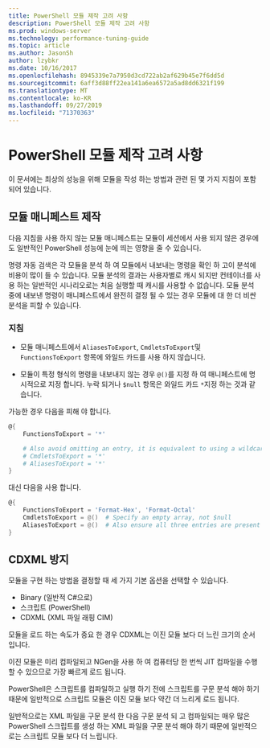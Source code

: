 ```yaml
---
title: PowerShell 모듈 제작 고려 사항
description: PowerShell 모듈 제작 고려 사항
ms.prod: windows-server
ms.technology: performance-tuning-guide
ms.topic: article
ms.author: JasonSh
author: lzybkr
ms.date: 10/16/2017
ms.openlocfilehash: 8945339e7a7950d3cd722ab2af629b45e7f6dd5d
ms.sourcegitcommit: 6aff3d88ff22ea141a6ea6572a5ad8dd6321f199
ms.translationtype: MT
ms.contentlocale: ko-KR
ms.lasthandoff: 09/27/2019
ms.locfileid: "71370363"
---
```

# <a name="powershell-module-authoring-considerations"></a>PowerShell 모듈 제작 고려 사항

이 문서에는 최상의 성능을 위해 모듈을 작성 하는 방법과 관련 된 몇 가지 지침이 포함 되어 있습니다.

## <a name="module-manifest-authoring"></a>모듈 매니페스트 제작

다음 지침을 사용 하지 않는 모듈 매니페스트는 모듈이 세션에서 사용 되지 않은 경우에도 일반적인 PowerShell 성능에 눈에 띄는 영향을 줄 수 있습니다.

명령 자동 검색은 각 모듈을 분석 하 여 모듈에서 내보내는 명령을 확인 하 고이 분석에 비용이 많이 들 수 있습니다.
모듈 분석의 결과는 사용자별로 캐시 되지만 컨테이너를 사용 하는 일반적인 시나리오로는 처음 실행할 때 캐시를 사용할 수 없습니다.
모듈 분석 중에 내보낸 명령이 매니페스트에서 완전히 결정 될 수 있는 경우 모듈에 대 한 더 비싼 분석을 피할 수 있습니다.

### <a name="guidelines"></a>지침

* 모듈 매니페스트에서 `AliasesToExport`, `CmdletsToExport`및 `FunctionsToExport` 항목에 와일드 카드를 사용 하지 않습니다.

* 모듈이 특정 형식의 명령을 내보내지 않는 경우 `@()`를 지정 하 여 매니페스트에 명시적으로 지정 합니다.
누락 되거나 `$null` 항목은 와일드 카드 `*`지정 하는 것과 같습니다.

가능한 경우 다음을 피해 야 합니다.

```PowerShell
@{
    FunctionsToExport = '*'

    # Also avoid omitting an entry, it is equivalent to using a wildcard
    # CmdletsToExport = '*'
    # AliasesToExport = '*'
}
```

대신 다음을 사용 합니다.

```PowerShell
@{
    FunctionsToExport = 'Format-Hex', 'Format-Octal'
    CmdletsToExport = @()  # Specify an empty array, not $null
    AliasesToExport = @()  # Also ensure all three entries are present
}
```

## <a name="avoid-cdxml"></a>CDXML 방지

모듈을 구현 하는 방법을 결정할 때 세 가지 기본 옵션을 선택할 수 있습니다.

* Binary (일반적 C#으로)
* 스크립트 (PowerShell)
* CDXML (XML 파일 래핑 CIM)

모듈을 로드 하는 속도가 중요 한 경우 CDXML는 이진 모듈 보다 더 느린 크기의 순서입니다.

이진 모듈은 미리 컴파일되고 NGen을 사용 하 여 컴퓨터당 한 번씩 JIT 컴파일을 수행할 수 있으므로 가장 빠르게 로드 됩니다.

PowerShell은 스크립트를 컴파일하고 실행 하기 전에 스크립트를 구문 분석 해야 하기 때문에 일반적으로 스크립트 모듈은 이진 모듈 보다 약간 더 느리게 로드 됩니다.

일반적으로는 XML 파일을 구문 분석 한 다음 구문 분석 되 고 컴파일되는 매우 많은 PowerShell 스크립트를 생성 하는 XML 파일을 구문 분석 해야 하기 때문에 일반적으로는 스크립트 모듈 보다 더 느립니다.

